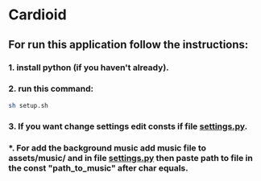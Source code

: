 # Cardioid

## For run this application follow the instructions:

### 1. install python (if you haven't already).

### 2. run this command:
``` sh
sh setup.sh
```

### 3. If you want change settings edit consts if file [settings.py](https://github.com/githubVladimirT/Cardioid/blob/main/settings.py).

### *. For add the background music add music file to assets/music/ and in file [settings.py](https://github.com/githubVladimirT/Cardioid/blob/main/settings.py) then paste path to file in the const "path_to_music" after char equals.
